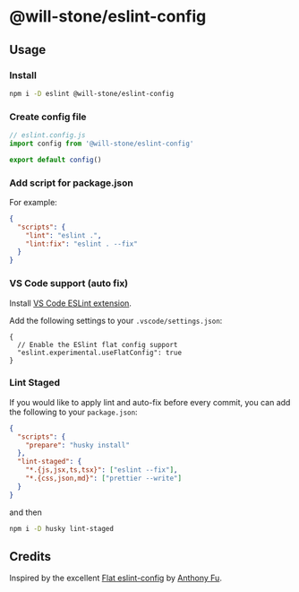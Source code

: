 # @will-stone/eslint-config

## Usage

### Install

```bash
npm i -D eslint @will-stone/eslint-config
```

### Create config file

```js
// eslint.config.js
import config from '@will-stone/eslint-config'

export default config()
```

### Add script for package.json

For example:

```json
{
  "scripts": {
    "lint": "eslint .",
    "lint:fix": "eslint . --fix"
  }
}
```

### VS Code support (auto fix)

Install
[VS Code ESLint extension](https://marketplace.visualstudio.com/items?itemName=dbaeumer.vscode-eslint).

Add the following settings to your `.vscode/settings.json`:

```jsonc
{
  // Enable the ESlint flat config support
  "eslint.experimental.useFlatConfig": true
}
```

### Lint Staged

If you would like to apply lint and auto-fix before every commit, you can add
the following to your `package.json`:

```json
{
  "scripts": {
    "prepare": "husky install"
  },
  "lint-staged": {
    "*.{js,jsx,ts,tsx}": ["eslint --fix"],
    "*.{css,json,md}": ["prettier --write"]
  }
}
```

and then

```bash
npm i -D husky lint-staged
```

## Credits

Inspired by the excellent
[Flat eslint-config](https://github.com/antfu/eslint-config) by
[Anthony Fu](https://github.com/antfu).
